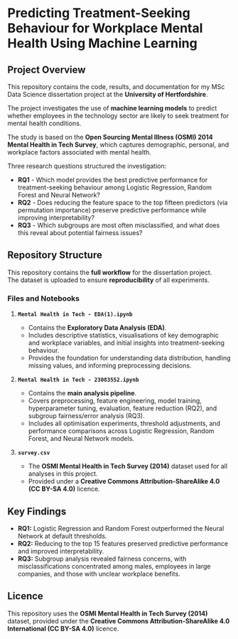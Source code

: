 # Predicting Treatment-Seeking Behaviour for Workplace Mental Health Using Machine Learning  
## Project Overview  
This repository contains the code, results, and documentation for my MSc Data Science dissertation project at the **University of Hertfordshire**.  

The project investigates the use of **machine learning models** to predict whether employees in the technology sector are likely to seek treatment for mental health conditions.  

The study is based on the **Open Sourcing Mental Illness (OSMI) 2014 Mental Health in Tech Survey**, which captures demographic, personal, and workplace factors associated with mental health.  

Three research questions structured the investigation:  

- **RQ1** - Which model provides the best predictive performance for treatment-seeking behaviour among Logistic Regression, Random Forest and Neural Network?  
- **RQ2** - Does reducing the feature space to the top fifteen predictors (via permutation importance) preserve predictive performance while improving interpretability?  
- **RQ3** - Which subgroups are most often misclassified, and what does this reveal about potential fairness issues?  
## Repository Structure  

This repository contains the **full workflow** for the dissertation project.  
The dataset is uploaded to ensure **reproducibility** of all experiments.  
### Files and Notebooks  

1. **`Mental Health in Tech - EDA(1).ipynb`**  
   - Contains the **Exploratory Data Analysis (EDA)**.  
   - Includes descriptive statistics, visualisations of key demographic and workplace variables, and initial insights into treatment-seeking behaviour.  
   - Provides the foundation for understanding data distribution, handling missing values, and informing preprocessing decisions.  

2. **`Mental Health in Tech - 23083552.ipynb`**  
   - Contains the **main analysis pipeline**.  
   - Covers preprocessing, feature engineering, model training, hyperparameter tuning, evaluation, feature reduction (RQ2), and subgroup fairness/error analysis (RQ3).  
   - Includes all optimisation experiments, threshold adjustments, and performance comparisons across Logistic Regression, Random Forest, and Neural Network models.  

3. **`survey.csv`**  
   - The **OSMI Mental Health in Tech Survey (2014)** dataset used for all analyses in this project.  
   - Provided under a **Creative Commons Attribution-ShareAlike 4.0 (CC BY-SA 4.0)** licence.  

## Key Findings  

- **RQ1:** Logistic Regression and Random Forest outperformed the Neural Network at default thresholds.  
- **RQ2:** Reducing to the top 15 features preserved predictive performance and improved interpretability.  
- **RQ3:** Subgroup analysis revealed fairness concerns, with misclassifications concentrated among males, employees in large companies, and those with unclear workplace benefits.  
## Licence  
This repository uses the **OSMI Mental Health in Tech Survey (2014)** dataset, provided under the **Creative Commons Attribution-ShareAlike 4.0 International (CC BY-SA 4.0)** licence.  




